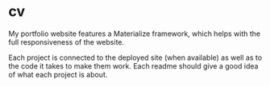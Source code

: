 # cv

My portfolio website features a Materialize framework, which helps with the full responsiveness of the website.

Each project is connected to the deployed site (when available) as well as to the code it takes to make them work. Each readme should give a good idea of what each project is about.